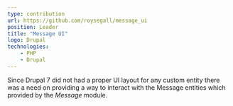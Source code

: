 ```yaml
---
type: contribution
url: https://github.com/roysegall/message_ui
position: Leader
title: "Message UI"
logo: Drupal
technologies: 
    - PHP
    - Drupal
---
```

Since Drupal 7 did not had a proper UI layout for any custom entity there was a need on providing a way to interact with 
the Message entities which provided by the *Message* module.
